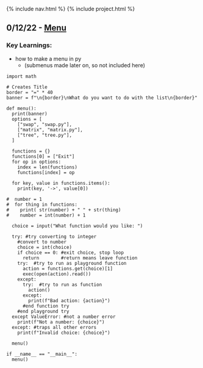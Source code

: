 {% include nav.html %}
{% include project.html %}

## 0/12/22 - [Menu](https://replit.com/@LordPotashmallo/Menu#main.py)

### Key Learnings:
- how to make a menu in py
  - (submenus made later on, so not included here)

```
import math 

# Creates Title 
border = "=" * 40
banner = f"\n{border}\nWhat do you want to do with the list\n{border}"

def menu():
  print(banner)
  options = [
    ["swap", "swap.py"], 
    ["matrix", "matrix.py"], 
    ["tree", "tree.py"], 
  ]

  functions = {}
  functions[0] = ["Exit"] 
  for op in options:
    index = len(functions)
    functions[index] = op

  for key, value in functions.items():
    print(key, '->', value[0])

#  number = 1 
#  for thing in functions: 
#    print( str(number) + " " + str(thing)
#    number = int(number) + 1  

  choice = input("What function would you like: ")

  try: #try converting to integer
    #convert to number
    choice = int(choice)
    if choice == 0: #exit choice, stop loop
      return        #return means leave function
    try:  #try to run as playground function
      action = functions.get(choice)[1]
      exec(open(action).read())
    except:
      try:  #try to run as function
        action()
      except:
        print(f"Bad action: {action}")
      #end function try
    #end playground try
  except ValueError: #not a number error
    print(f"Not a number: {choice}")
  except: #traps all other errors
    print(f"Invalid choice: {choice}")

  menu()

if __name__ == "__main__": 
  menu()
```
